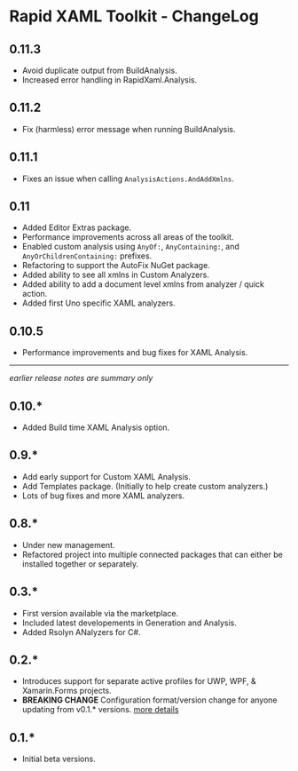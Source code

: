 # Rapid XAML Toolkit - ChangeLog

## 0.11.3

- Avoid duplicate output from BuildAnalysis.
- Increased error handling in RapidXaml.Analysis.

## 0.11.2

- Fix (harmless) error message when running BuildAnalysis.

## 0.11.1

- Fixes an issue when calling `AnalysisActions.AndAddXmlns`.

## 0.11

- Added Editor Extras package.
- Performance improvements across all areas of the toolkit.
- Enabled custom analysis using `AnyOf:`, `AnyContaining:`, and `AnyOrChildrenContaining:` prefixes.
- Refactoring to support the AutoFix NuGet package.
- Added ability to see all xmlns in Custom Analyzers.
- Added ability to add a document level xmlns from analyzer / quick action.
- Added first Uno specific XAML analyzers.

## 0.10.5

- Performance improvements and bug fixes for XAML Analysis.

---

_earlier release notes are summary only_

## 0.10.*

- Added Build time XAML Analysis option.

## 0.9.*

- Add early support for Custom XAML Analysis.
- Add Templates package. (Initially to help create custom analyzers.)
- Lots of bug fixes and more XAML analyzers.

## 0.8.*

- Under new management.
- Refactored project into multiple connected packages that can either be installed together or separately.

## 0.3.*

- First version available via the marketplace. 
- Included latest developements in Generation and Analysis.
- Added Rsolyn ANalyzers for C#.

## 0.2.*

- Introduces support for separate active profiles for UWP, WPF, & Xamarin.Forms projects.
- **BREAKING CHANGE** Configuration format/version change for anyone updating from v0.1.* versions. [more details](https://github.com/microsoft/Rapid-XAML-Toolkit/issues/224)

## 0.1.*

- Initial beta versions.
